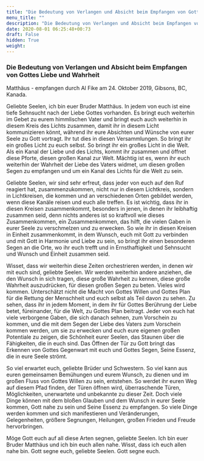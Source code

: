 ```yaml
---
title: "Die Bedeutung von Verlangen und Absicht beim Empfangen von Gottes Liebe und Wahrheit"
menu_title: ""
description: "Die Bedeutung von Verlangen und Absicht beim Empfangen von Gottes Liebe und Wahrheit"
date: 2020-08-01 06:25:48+00:73
draft: False
hidden: True
weight:
---
```

### Die Bedeutung von Verlangen und Absicht beim Empfangen von Gottes Liebe und Wahrheit

Matthäus - empfangen durch Al Fike am 24. Oktober 2019, Gibsons, BC, Kanada.

Geliebte Seelen, ich bin euer Bruder Matthäus. In jedem von euch ist eine tiefe Sehnsucht nach der Liebe Gottes vorhanden. Es bringt euch weiterhin im Gebet zu eurem himmlischen Vater und bringt euch auch weiterhin in diesem Kreis des Lichts zusammen, damit ihr in diesem Licht kommunizieren könnt, während ihr eure Absichten und Wünsche von eurer Seele zu Gott vortragt. Ihr tut dies in diesen Versammlungen. So bringt ihr ein großes Licht zu euch selbst. So bringt ihr ein großes Licht in die Welt. Als ein Kanal der Liebe und des Lichts, kommt ihr zusammen und öffnet diese Pforte, diesen großen Kanal zur Welt. Mächtig ist es, wenn ihr euch weiterhin der Wahrheit der Liebe des Vaters widmet, um diesen großen Segen zu empfangen und um ein Kanal des Lichts für die Welt zu sein.

Geliebte Seelen, wir sind sehr erfreut, dass jeder von euch auf den Ruf reagiert hat, zusammenzukommen, nicht nur in diesem Lichtkreis, sondern in Lichtkreisen, die kommen und an verschiedenen Orten gebildet werden, wenn diese Kanäle reisen und euch alle treffen. Es ist wichtig, dass ihr in diesen Kreisen zusammenkommt, besonders in jenen, in denen ihr leibhaftig zusammen seid, denn nichts anderes ist so kraftvoll wie dieses Zusammenkommen, ein Zusammenkommen, das hilft, die vielen Gaben in eurer Seele zu verschmelzen und zu erwecken. So wie ihr in diesen Kreisen in Einheit zusammenkommt, in dem Wunsch, euch mit Gott zu verbinden und mit Gott in Harmonie und Liebe zu sein, so bringt ihr einen besonderen Segen an die Orte, wo ihr euch trefft und in Ernsthaftigkeit und Sehnsucht und Wunsch und Einheit zusammen seid.

Wisset, dass wir weiterhin diese Zeiten orchestrieren werden, in denen wir mit euch sind, geliebte Seelen. Wir werden weiterhin andere anziehen, die den Wunsch in sich tragen, diese große Wahrheit zu kennen, diese große Wahrheit auszudrücken, für diesen großen Segen zu beten. Vieles wird kommen. Unterschätzt nicht die Macht von Gottes Willen und Gottes Plan für die Rettung der Menschheit und euch selbst als Teil davon zu sehen. Zu sehen, dass ihr in jedem Moment, in dem ihr für Gottes Berührung der Liebe betet, füreinander, für die Welt, zu Gottes Plan beitragt. Jeder von euch hat viele verborgene Gaben, die sich danach sehnen, zum Vorschein zu kommen, und die mit dem Segen der Liebe des Vaters zum Vorschein kommen werden, um sie zu erwecken und euch eure eigenen großen Potentiale zu zeigen, die Schönheit eurer Seelen, das Staunen über die Fähigkeiten, die in euch sind. Das Öffnen der Tür zu Gott bringt das Erkennen von Gottes Gegenwart mit euch und Gottes Segen, Seine Essenz, die in eure Seele strömt.

So viel erwartet euch, geliebte Brüder und Schwestern. So viel kann aus euren gemeinsamen Bemühungen und eurem Wunsch, zu dienen und im großen Fluss von Gottes Willen zu sein, entstehen. So werdet ihr euren Weg auf diesem Pfad finden, der Türen öffnen wird, überraschende Türen, Möglichkeiten, unerwartete und unbekannte zu dieser Zeit. Doch viele Dinge können mit dem bloßen Glauben und dem Wunsch in eurer Seele kommen, Gott nahe zu sein und Seine Essenz zu empfangen. So viele Dinge werden kommen und sich manifestieren und Veränderungen, Gelegenheiten, größere Segnungen, Heilungen, großen Frieden und Freude hervorbringen.

Möge Gott euch auf all diese Arten segnen, geliebte Seelen. Ich bin euer Bruder Matthäus und ich bin euch allen nahe. Wisst, dass ich euch allen nahe bin. Gott segne euch, geliebte Seelen. Gott segne euch.
